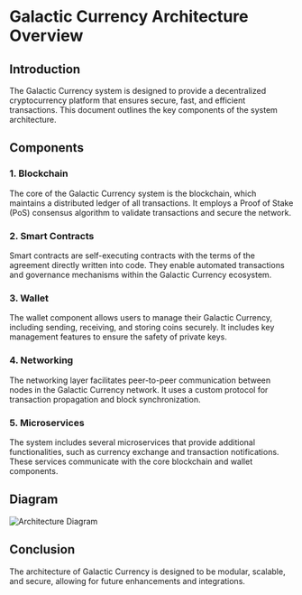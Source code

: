 # Galactic Currency Architecture Overview

## Introduction
The Galactic Currency system is designed to provide a decentralized cryptocurrency platform that ensures secure, fast, and efficient transactions. This document outlines the key components of the system architecture.

## Components

### 1. Blockchain
The core of the Galactic Currency system is the blockchain, which maintains a distributed ledger of all transactions. It employs a Proof of Stake (PoS) consensus algorithm to validate transactions and secure the network.

### 2. Smart Contracts
Smart contracts are self-executing contracts with the terms of the agreement directly written into code. They enable automated transactions and governance mechanisms within the Galactic Currency ecosystem.

### 3. Wallet
The wallet component allows users to manage their Galactic Currency, including sending, receiving, and storing coins securely. It includes key management features to ensure the safety of private keys.

### 4. Networking
The networking layer facilitates peer-to-peer communication between nodes in the Galactic Currency network. It uses a custom protocol for transaction propagation and block synchronization.

### 5. Microservices
The system includes several microservices that provide additional functionalities, such as currency exchange and transaction notifications. These services communicate with the core blockchain and wallet components.

## Diagram
![Architecture Diagram](https://github.com/KOSASIH/Galactic-Currency/blob/main/docs/galactic-currency.peg)

## Conclusion
The architecture of Galactic Currency is designed to be modular, scalable, and secure, allowing for future enhancements and integrations.
